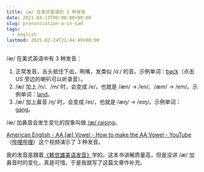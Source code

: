 ```yaml
---
title: /æ/ 在美式英语的 3 种发音
date: 2021-04-13T00:00:00+08:00
slug: pronunciation-a-in-sad
tags:
  - english
lastmod: 2025-02-24T21:44:49+08:00
---
```


/æ/ 在美式英语中有 3 种发音：

1. 正常发音，舌头抵住下齿，咧嘴，发类似 /ɑː/ 的音。示例单词：[back](https://dictionary.cambridge.org/dictionary/english/back)（点击 US 旁边的喇叭可以听录音）。
1. /æ/ 加上 /n/、/m/ 时，会变成 /e/，也就是 /æn/ -> /en/、/æm/ -> /em/。示例单词：[land](https://dictionary.cambridge.org/dictionary/english/land)。
1. /æ/ 加上鼻音 /ŋ/ 时，会变成 /eɪ/，也就是 /æŋ/ -> /eɪŋ/。示例单词：[gang](https://dictionary.cambridge.org/dictionary/english/gang)。

/æ/ 加鼻音会发生变化的现象叫做 [/æ/ raising](https://en.wikipedia.org/wiki//%C3%A6/_raising)。

[American English - AA [æ] Vowel - How to make the AA Vowel - YouTube](https://www.youtube.com/watch?v=-i7-DDAW-ok)（[哔哩哔哩](https://www.bilibili.com/video/BV11s411p78r)）这个视频演示了 3 种发音。

我的发音是跟着[《赖世雄美语发音》](https://book.douban.com/subject/25853203/)学的。这本书讲解质量高，但是没讲 /æ/ 加鼻音时的变化，真是可惜。于是我就写了这篇文章作补充。